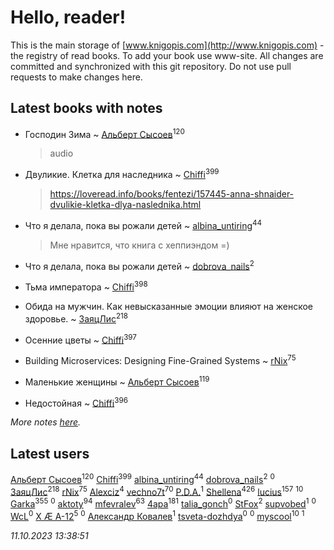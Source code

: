 # Hello, reader!
This is the main storage of [www.knigopis.com](http://www.knigopis.com) - the registry of read books.
To add your book use www-site. All changes are committed and synchronized with this git repository.
Do not use pull requests to make changes here.


## Latest books with notes
* Господин Зима ~ [Альберт Сысоев](users/474/47446642-vkontakte)<sup>120</sup>
    > audio

* Двуликие. Клетка для наследника ~ [Chiffi](users/105/105831994080785626680-google)<sup>399</sup>
    > https://loveread.info/books/fentezi/157445-anna-shnaider-dvulikie-kletka-dlya-naslednika.html

* Что я делала, пока вы рожали детей ~ [albina_untiring](users/257/2579695-vkontakte)<sup>44</sup>
    > Мне нравится, что книга с хеппиэндом =)

* Что я делала, пока вы рожали детей ~ [dobrova_nails](users/606/6069210-vkontakte)<sup>2</sup>

* Тьма императора ~ [Chiffi](users/105/105831994080785626680-google)<sup>398</sup>

* Обида на мужчин. Как невысказанные эмоции влияют на женское здоровье. ~ [ЗаяцЛис](users/112/112388384595246311466-google)<sup>218</sup>

* Осенние цветы ~ [Chiffi](users/105/105831994080785626680-google)<sup>397</sup>

* Building Microservices: Designing Fine-Grained Systems ~ [rNix](users/227/22742452-yandex)<sup>75</sup>

* Маленькие женщины ~ [Альберт Сысоев](users/474/47446642-vkontakte)<sup>119</sup>

* Недостойная ~ [Chiffi](users/105/105831994080785626680-google)<sup>396</sup>


_More notes [here](latest_books_with_notes.md)._


## Latest users
[Альберт Сысоев](users/474/47446642-vkontakte)<sup>120</sup> 
[Chiffi](users/105/105831994080785626680-google)<sup>399</sup> 
[albina_untiring](users/257/2579695-vkontakte)<sup>44</sup> 
[dobrova_nails](users/606/6069210-vkontakte)<sup>2</sup> 
[](users/112/112239748706900948406-google)<sup>0</sup> 
[ЗаяцЛис](users/112/112388384595246311466-google)<sup>218</sup> 
[rNix](users/227/22742452-yandex)<sup>75</sup> 
[Alexciz](users/104/104402554069177138887-google)<sup>4</sup> 
[vechno7t](users/102/102483077884312127500-google)<sup>70</sup> 
[P.D.A.](users/101/101885615006241630614-google)<sup>1</sup> 
[Shellena](users/134/13413591548892934957-mailru)<sup>426</sup> 
[lucius](users/838/83820536-yandex)<sup>157</sup> 
[](users/101/101368518035734751027-google)<sup>10</sup> 
[Garka](users/115/115753719718250012620-google)<sup>355</sup> 
[](users/115/115095777313809768381-google)<sup>0</sup> 
[aktoty](users/275/275766107-vkontakte)<sup>94</sup> 
[mfevralev](users/140/140966150-vkontakte)<sup>63</sup> 
[4apa](users/117/117392596378069249667-google)<sup>181</sup> 
[talia_gonch](users/116/116727437007720956503-google)<sup>0</sup> 
[StFox](users/108/10824953-yandex)<sup>2</sup> 
[supvobed](users/111/111120684537115120803-google)<sup>1</sup> 
[](users/108/108689900996785507657-google)<sup>0</sup> 
[WcL](users/106/106758454733805717947-google)<sup>0</sup> 
[X Æ A-12](users/115/115609550904757194526-google)<sup>5</sup> 
[](users/112/112452730042794139520-google)<sup>0</sup> 
[Александр Ковалев](users/141/14161137020827113329-mailru)<sup>1</sup> 
[tsveta-dozhdya](users/983/983485507-yandex)<sup>0</sup> 
[](users/116/116461044320164710012-google)<sup>0</sup> 
[myscool](users/101/101429613411254493072-google)<sup>10</sup> 
[](users/115/115714542148878544061-google)<sup>1</sup> 


_11.10.2023 13:38:51_
